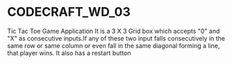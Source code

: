 # CODECRAFT_WD_03
Tic Tac Toe Game Application
It is a 3 X 3 Grid box which accepts "0" and "X" as consecutive inputs.If any of these two input falls consecutively in the same row or same column or even fall in the same diagonal forming a line, that player wins.
It also has a restart button
